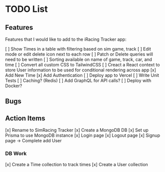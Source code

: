 # TODO List

## Features

Features that I would like to add to the iRacing Tracker app:

[ ] Show Times in a table with filtering based on sim game, track
[ ] Edit mode or edit delete icon next to each row
  [ ] Patch or Delete queries will need to be written
[ ] Sorting available on name of game, track, car, and time
[ ] Convert all custom CSS to TailwindCSS
[ ] Creact a React context to store User information to be used for conditional rendering across app
[x] Add New Time
[x] Add Authentication
[ ] Deploy app to Vercel
[ ] Write Unit Tests
[ ] Caching? (Redis)
[ ] Add GraphQL for API calls?
[ ] Deploy with Docker?

## Bugs

## Action Items

[x] Rename to SimRacing Tracker
[x] Create a MongoDB DB
[x] Set up Prisma to use MongoDB instance
[x] Login page
[x] Logout page
[x] Signup page -> Complete add User

### DB Work

[x] Create a Time collection to track times
[x] Create a User collection
